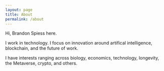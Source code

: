 ```yaml
---
layout: page
title: About
permalink: /about
---
```


Hi, Brandon Spiess here.

I work in technology. I focus on innovation around artifical intelligence, blockchain, and the future of work.

I have interests ranging across biology, economics, technology, longevity, the Metaverse, crypto, and others.
